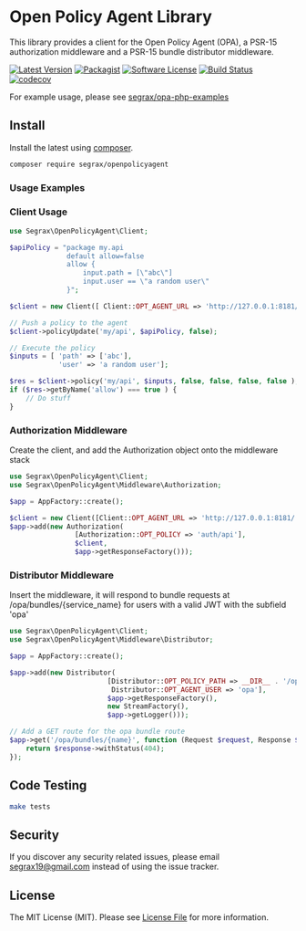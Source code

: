 # Open Policy Agent Library

This library provides a client for the Open Policy Agent (OPA), a PSR-15 authorization middleware and a PSR-15 bundle distributor middleware.

[![Latest Version](https://img.shields.io/packagist/v/segrax/open-policy-agent)](https://packagist.org/packages/segrax/open-policy-agent)
[![Packagist](https://img.shields.io/packagist/dm/segrax/open-policy-agent)](https://packagist.org/packages/segrax/open-policy-agent)
[![Software License](https://img.shields.io/badge/license-MIT-brightgreen.svg)](LICENSE.md)
[![Build Status](https://api.travis-ci.com/segrax/openpolicyagent.svg)](https://travis-ci.com/segrax/openpolicyagent)
[![codecov](https://codecov.io/gh/segrax/openpolicyagent/branch/master/graph/badge.svg)](https://codecov.io/gh/segrax/openpolicyagent)

For example usage, please see [segrax/opa-php-examples](https://github.com/segrax/opa-php-examples)

## Install
Install the latest using [composer](https://getcomposer.org/).
``` bash
composer require segrax/openpolicyagent
```

### Usage Examples

### Client Usage
```php
use Segrax\OpenPolicyAgent\Client;

$apiPolicy = "package my.api
              default allow=false
              allow {
                  input.path = [\"abc\"]
                  input.user == \"a random user\"
              }";

$client = new Client([ Client::OPT_AGENT_URL => 'http://127.0.0.1:8181/', Client::OPT_AUTH_TOKEN => 'MyToken']);

// Push a policy to the agent
$client->policyUpdate('my/api', $apiPolicy, false);

// Execute the policy
$inputs = [ 'path' => ['abc'],
            'user' => 'a random user'];

$res = $client->policy('my/api', $inputs, false, false, false, false );
if ($res->getByName('allow') === true ) {
    // Do stuff
}
```

### Authorization Middleware
Create the client, and add the Authorization object onto the middleware stack
```php
use Segrax\OpenPolicyAgent\Client;
use Segrax\OpenPolicyAgent\Middleware\Authorization;

$app = AppFactory::create();

$client = new Client([Client::OPT_AGENT_URL => 'http://127.0.0.1:8181/']);
$app->add(new Authorization(
                [Authorization::OPT_POLICY => 'auth/api'],
                $client,
                $app->getResponseFactory()));

```

### Distributor Middleware
Insert the middleware, it will respond to bundle requests at /opa/bundles/{service_name} for users with a valid JWT with the subfield 'opa'

```php
use Segrax\OpenPolicyAgent\Client;
use Segrax\OpenPolicyAgent\Middleware\Distributor;

$app = AppFactory::create();

$app->add(new Distributor(
                        [Distributor::OPT_POLICY_PATH => __DIR__ . '/opa',
                         Distributor::OPT_AGENT_USER => 'opa'],
                        $app->getResponseFactory(),
                        new StreamFactory(),
                        $app->getLogger()));

// Add a GET route for the opa bundle route
$app->get('/opa/bundles/{name}', function (Request $request, Response $response, array $args) {
    return $response->withStatus(404);
});

```

## Code Testing
``` bash
make tests
```

## Security

If you discover any security related issues, please email [segrax19@gmail.com](mailto:segrax19@gmail.com) instead of using the issue tracker.

## License

The MIT License (MIT). Please see [License File](LICENSE.txt) for more information.
